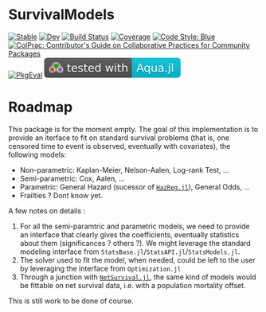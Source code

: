 # SurvivalModels

[![Stable](https://img.shields.io/badge/docs-stable-blue.svg)](https://JuliaSurv.github.io/SurvivalModels.jl/stable/)
[![Dev](https://img.shields.io/badge/docs-dev-blue.svg)](https://JuliaSurv.github.io/SurvivalModels.jl/dev/)
[![Build Status](https://github.com/JuliaSurv/SurvivalModels.jl/actions/workflows/CI.yml/badge.svg?branch=main)](https://github.com/JuliaSurv/SurvivalModels.jl/actions/workflows/CI.yml?query=branch%3Amain)
[![Coverage](https://codecov.io/gh/JuliaSurv/SurvivalModels.jl/branch/main/graph/badge.svg)](https://codecov.io/gh/JuliaSurv/SurvivalModels.jl)
[![Code Style: Blue](https://img.shields.io/badge/code%20style-blue-4495d1.svg)](https://github.com/invenia/BlueStyle)
[![ColPrac: Contributor's Guide on Collaborative Practices for Community Packages](https://img.shields.io/badge/ColPrac-Contributor's%20Guide-blueviolet)](https://github.com/SciML/ColPrac)
[![PkgEval](https://JuliaCI.github.io/NanosoldierReports/pkgeval_badges/S/SurvivalModels.svg)](https://JuliaCI.github.io/NanosoldierReports/pkgeval_badges/S/SurvivalModels.html)
[![Aqua](https://raw.githubusercontent.com/JuliaTesting/Aqua.jl/master/badge.svg)](https://github.com/JuliaTesting/Aqua.jl)

# Roadmap

This package is for the moment empty. The goal of this implementation is to provide an iterface to fit on standard survival problems (that is, one censored time to event is observed, eventually with covariates), the following models: 

- Non-parametric: Kaplan-Meier, Nelson-Aalen, Log-rank Test, ...
- Semi-parametric: Cox, Aalen, ...
- Parametric: General Hazard (sucessor of [`HazReg.jl`](https://github.com/FJRubio67/HazReg.jl)), General Odds, ...
- Frailties ? Dont know yet. 

A few notes on details : 

1) For all the semi-paramtric and parametric models, we need to provide an interface that clearly gives the coefficients, eventually statistics about them (significances ? others ?). We might leverage the standard modeling interface from `StatsBase.jl`/`StatsAPI.jl`/`StatsModels.jl`. 
2) The solver used to fit the model, when needed, could be left to the user by leveraging the interface from `Optimization.jl`
3) Through a junction with [`NetSurvival.jl`](https://github.com/JuliaSurv/NetSurvival.jl), the same kind of models would be fittable on net survival data, i.e. with a population mortality offset.

This is still work to be done of course. 